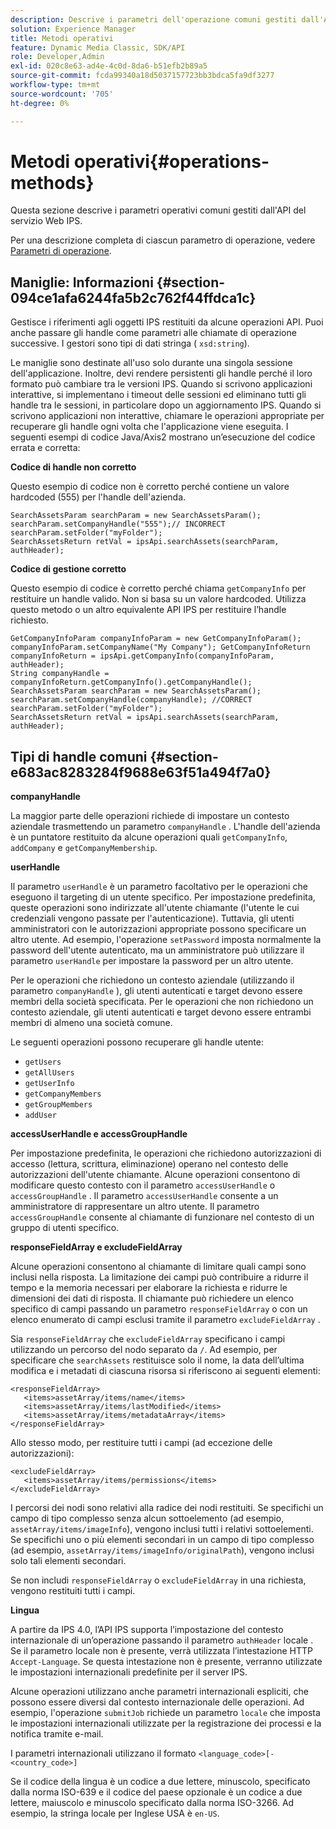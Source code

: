 ```yaml
---
description: Descrive i parametri dell'operazione comuni gestiti dall'API del servizio Web IPS.
solution: Experience Manager
title: Metodi operativi
feature: Dynamic Media Classic, SDK/API
role: Developer,Admin
exl-id: 020c8e63-ad4e-4c0d-8da6-b51efb2b89a5
source-git-commit: fcda99340a18d5037157723bb3bdca5fa9df3277
workflow-type: tm+mt
source-wordcount: '705'
ht-degree: 0%

---
```


# Metodi operativi{#operations-methods}

Questa sezione descrive i parametri operativi comuni gestiti dall&#39;API del servizio Web IPS.

Per una descrizione completa di ciascun parametro di operazione, vedere [Parametri di operazione](/help/aem-ips-api/operations/c-operations-intro/c-methods/c-methods.md).

## Maniglie: Informazioni {#section-094ce1afa6244fa5b2c762f44ffdca1c}

Gestisce i riferimenti agli oggetti IPS restituiti da alcune operazioni API. Puoi anche passare gli handle come parametri alle chiamate di operazione successive. I gestori sono tipi di dati stringa ( `xsd:string`).

Le maniglie sono destinate all&#39;uso solo durante una singola sessione dell&#39;applicazione. Inoltre, devi rendere persistenti gli handle perché il loro formato può cambiare tra le versioni IPS. Quando si scrivono applicazioni interattive, si implementano i timeout delle sessioni ed eliminano tutti gli handle tra le sessioni, in particolare dopo un aggiornamento IPS. Quando si scrivono applicazioni non interattive, chiamare le operazioni appropriate per recuperare gli handle ogni volta che l&#39;applicazione viene eseguita. I seguenti esempi di codice Java/Axis2 mostrano un’esecuzione del codice errata e corretta:

**Codice di handle non corretto**

Questo esempio di codice non è corretto perché contiene un valore hardcoded (555) per l&#39;handle dell&#39;azienda.

```
SearchAssetsParam searchParam = new SearchAssetsParam(); searchParam.setCompanyHandle("555");// INCORRECT 
searchParam.setFolder("myFolder"); 
SearchAssetsReturn retVal = ipsApi.searchAssets(searchParam, authHeader);
```

**Codice di gestione corretto**

Questo esempio di codice è corretto perché chiama `getCompanyInfo` per restituire un handle valido. Non si basa su un valore hardcoded. Utilizza questo metodo o un altro equivalente API IPS per restituire l’handle richiesto.

```
GetCompanyInfoParam companyInfoParam = new GetCompanyInfoParam(); 
companyInfoParam.setCompanyName("My Company"); GetCompanyInfoReturn companyInfoReturn = ipsApi.getCompanyInfo(companyInfoParam, authHeader); 
String companyHandle = companyInfoReturn.getCompanyInfo().getCompanyHandle(); 
SearchAssetsParam searchParam = new SearchAssetsParam(); searchParam.setCompanyHandle(companyHandle); //CORRECT 
searchParam.setFolder("myFolder"); 
SearchAssetsReturn retVal = ipsApi.searchAssets(searchParam, authHeader);
```

## Tipi di handle comuni {#section-e683ac8283284f9688e63f51a494f7a0}

**companyHandle**

La maggior parte delle operazioni richiede di impostare un contesto aziendale trasmettendo un parametro `companyHandle` . L&#39;handle dell&#39;azienda è un puntatore restituito da alcune operazioni quali `getCompanyInfo`, `addCompany` e `getCompanyMembership`.

**userHandle**

Il parametro `userHandle` è un parametro facoltativo per le operazioni che eseguono il targeting di un utente specifico. Per impostazione predefinita, queste operazioni sono indirizzate all&#39;utente chiamante (l&#39;utente le cui credenziali vengono passate per l&#39;autenticazione). Tuttavia, gli utenti amministratori con le autorizzazioni appropriate possono specificare un altro utente. Ad esempio, l&#39;operazione `setPassword` imposta normalmente la password dell&#39;utente autenticato, ma un amministratore può utilizzare il parametro `userHandle` per impostare la password per un altro utente.

Per le operazioni che richiedono un contesto aziendale (utilizzando il parametro `companyHandle` ), gli utenti autenticati e target devono essere membri della società specificata. Per le operazioni che non richiedono un contesto aziendale, gli utenti autenticati e target devono essere entrambi membri di almeno una società comune.

Le seguenti operazioni possono recuperare gli handle utente:

* `getUsers`
* `getAllUsers`
* `getUserInfo`
* `getCompanyMembers`
* `getGroupMembers`
* `addUser`

**accessUserHandle e accessGroupHandle**

Per impostazione predefinita, le operazioni che richiedono autorizzazioni di accesso (lettura, scrittura, eliminazione) operano nel contesto delle autorizzazioni dell&#39;utente chiamante. Alcune operazioni consentono di modificare questo contesto con il parametro `accessUserHandle` o `accessGroupHandle` . Il parametro `accessUserHandle` consente a un amministratore di rappresentare un altro utente. Il parametro `accessGroupHandle` consente al chiamante di funzionare nel contesto di un gruppo di utenti specifico.

**responseFieldArray e excludeFieldArray**

Alcune operazioni consentono al chiamante di limitare quali campi sono inclusi nella risposta. La limitazione dei campi può contribuire a ridurre il tempo e la memoria necessari per elaborare la richiesta e ridurre le dimensioni dei dati di risposta. Il chiamante può richiedere un elenco specifico di campi passando un parametro `responseFieldArray` o con un elenco enumerato di campi esclusi tramite il parametro `excludeFieldArray` .

Sia `responseFieldArray` che `excludeFieldArray` specificano i campi utilizzando un percorso del nodo separato da `/`. Ad esempio, per specificare che `searchAssets` restituisce solo il nome, la data dell’ultima modifica e i metadati di ciascuna risorsa si riferiscono ai seguenti elementi:

```
<responseFieldArray> 
   <items>assetArray/items/name</items> 
   <items>assetArray/items/lastModified</items> 
   <items>assetArray/items/metadataArray</items> 
</responseFieldArray>
```

Allo stesso modo, per restituire tutti i campi (ad eccezione delle autorizzazioni):

```
<excludeFieldArray> 
   <items>assetArray/items/permissions</items> 
</excludeFieldArray>
```

I percorsi dei nodi sono relativi alla radice dei nodi restituiti. Se specifichi un campo di tipo complesso senza alcun sottoelemento (ad esempio, `assetArray/items/imageInfo`), vengono inclusi tutti i relativi sottoelementi. Se specifichi uno o più elementi secondari in un campo di tipo complesso (ad esempio, `assetArray/items/imageInfo/originalPath`), vengono inclusi solo tali elementi secondari.

Se non includi `responseFieldArray` o `excludeFieldArray` in una richiesta, vengono restituiti tutti i campi.

**Lingua**

A partire da IPS 4.0, l’API IPS supporta l’impostazione del contesto internazionale di un’operazione passando il parametro `authHeader` locale . Se il parametro locale non è presente, verrà utilizzata l’intestazione HTTP `Accept-Language`. Se questa intestazione non è presente, verranno utilizzate le impostazioni internazionali predefinite per il server IPS.

Alcune operazioni utilizzano anche parametri internazionali espliciti, che possono essere diversi dal contesto internazionale delle operazioni. Ad esempio, l&#39;operazione `submitJob` richiede un parametro `locale` che imposta le impostazioni internazionali utilizzate per la registrazione dei processi e la notifica tramite e-mail.

I parametri internazionali utilizzano il formato `<language_code>[-<country_code>]`

Se il codice della lingua è un codice a due lettere, minuscolo, specificato dalla norma ISO-639 e il codice del paese opzionale è un codice a due lettere, maiuscolo e minuscolo specificato dalla norma ISO-3266. Ad esempio, la stringa locale per Inglese USA è `en-US`.
